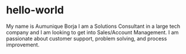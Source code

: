 # hello-world
My name is Aumunique Borja
I am a Solutions Consultant in a large tech company and I am looking to get into Sales/Account Management. 
I am passionate about customer support, problem solving, and process improvement. 
